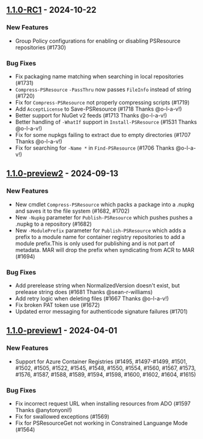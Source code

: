 ## [1.1.0-RC1](https://github.com/PowerShell/PSResourceGet/compare/v1.1.0-preview2...v1.1.0-RC1) - 2024-10-22

### New Features

- Group Policy configurations for enabling or disabling PSResource repositories (#1730)

### Bug Fixes

- Fix packaging name matching when searching in local repositories (#1731)
- `Compress-PSResource` `-PassThru` now passes `FileInfo` instead of string (#1720)
- Fix for `Compress-PSResource` not properly compressing scripts  (#1719) 
- Add `AcceptLicense` to Save-PSResource (#1718 Thanks @o-l-a-v!)
- Better support for NuGet v2 feeds (#1713 Thanks @o-l-a-v!)
- Better handling of `-WhatIf` support in `Install-PSResource` (#1531 Thanks @o-l-a-v!)
- Fix for some nupkgs failing to extract due to empty directories (#1707 Thanks @o-l-a-v!)
- Fix for searching for `-Name *` in `Find-PSResource` (#1706 Thanks @o-l-a-v!)

## [1.1.0-preview2](https://github.com/PowerShell/PSResourceGet/compare/v1.1.0-preview1...v1.1.0-preview2) - 2024-09-13

### New Features

- New cmdlet `Compress-PSResource` which packs a package into a .nupkg and saves it to the file system (#1682, #1702)
- New `-Nupkg` parameter for `Publish-PSResource` which pushes pushes a .nupkg to a repository (#1682)
- New `-ModulePrefix` parameter for `Publish-PSResource` which adds a prefix to a module name for container registry repositories to add a module prefix.This is only used for publishing and is not part of metadata. MAR will drop the prefix when syndicating from ACR to MAR (#1694)

### Bug Fixes

- Add prerelease string when NormalizedVersion doesn't exist, but prelease string does (#1681 Thanks @sean-r-williams)
- Add retry logic when deleting files (#1667 Thanks @o-l-a-v!)
- Fix broken PAT token use (#1672)
- Updated error messaging for authenticode signature failures (#1701)

## [1.1.0-preview1](https://github.com/PowerShell/PSResourceGet/compare/v1.0.3...v1.1.0-preview1) - 2024-04-01

### New Features

- Support for Azure Container Registries (#1495, #1497-#1499, #1501, #1502, #1505, #1522, #1545, #1548, #1550, #1554, #1560, #1567, 
#1573, #1576, #1587, #1588, #1589, #1594, #1598, #1600, #1602, #1604, #1615)

### Bug Fixes

- Fix incorrect request URL when installing resources from ADO (#1597 Thanks @anytonyoni!)
- Fix for swallowed exceptions (#1569)
- Fix for PSResourceGet not working in Constrained Languange Mode (#1564)
